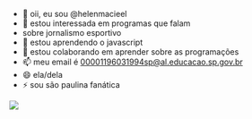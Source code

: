 - 👋 oii, eu sou @helenmacieel
- 👀 estou interessada em programas que falam
- sobre jornalismo esportivo
- 🌱 estou aprendendo o javascript
- 💞️ estou colaborando em aprender sobre as programações
- 📫 meu email é 00001196031994sp@al.educacao.sp.gov.br
- 😄 ela/dela
- ⚡ sou são paulina fanática

![](https://media1.tenor.com/m/mXHcYqF_Cm8AAAAd/griezmann-hotline-bling.gif)

<!---
helenmacieel/helenmacieel is a ✨ special ✨ repository because its `README.md` (this file) appears on your GitHub profile.
You can click the Preview link to take a look at your changes.
--->
